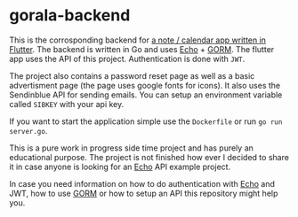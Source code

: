 # gorala-backend

This is the corrosponding backend for [a note / calendar app written in Flutter](https://github.com/raLaaaa/gorala-client).
The backend is written in Go and uses [Echo](https://echo.labstack.com/) + [GORM](https://gorm.io/). The flutter app uses the API of this project.
Authentication is done with `JWT`.

The project also contains a password reset page as well as a basic advertisment page (the page uses google fonts for icons).
It also uses the Sendinblue API for sending emails. You can setup an environment variable called `SIBKEY` with your api key.

If you want to start the application simple use the `Dockerfile` or run `go run server.go`.

This is a pure work in progress side time project and has purely an educational purpose. 
The project is not finished how ever I decided to share it in case anyone is looking for an [Echo](https://echo.labstack.com/) API example project. 

In case you need information on how to do authentication with [Echo](https://echo.labstack.com/) and JWT, how to use [GORM](https://gorm.io/) or how to setup an API this repository might help you.
